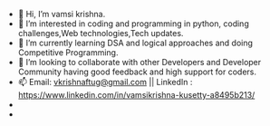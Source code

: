 - 👋 Hi, I’m vamsi krishna.
- 👀 I’m interested in coding and programming in python, coding challenges,Web technologies,Tech updates.
- 🌱 I’m currently learning DSA and logical approaches and doing Competitive Programming.
- 💞️ I’m looking to collaborate with other Developers and  Developer Community having good feedback and high support for coders.
- 📫 Email: vkrishnaftug@gmail.com ||   LinkedIn : https://www.linkedin.com/in/vamsikrishna-kusetty-a8495b213/
-   
-    

<!---
vamsikrishnakusetty555/vamsikrishnakusetty555 is a ✨ special ✨ repository because its `README.md` (this file) appears on your GitHub profile.
You can click the Preview link to take a look at your changes.
--->
